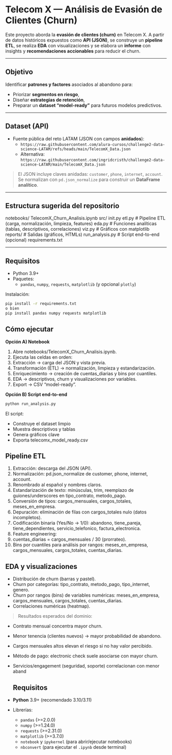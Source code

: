 # Telecom X — Análisis de Evasión de Clientes (Churn)

Este proyecto aborda la **evasión de clientes (churn)** en Telecom X. A partir de datos históricos expuestos como **API (JSON)**, se construye un **pipeline ETL**, se realiza **EDA** con visualizaciones y se elabora un **informe** con insights y **recomendaciones accionables** para reducir el churn.

---

## Objetivo

Identificar **patrones y factores** asociados al abandono para:
- Priorizar **segmentos en riesgo**,
- Diseñar **estrategias de retención**,
- Preparar un **dataset “model-ready”** para futuros modelos predictivos.

---

## Dataset (API)

- Fuente pública del reto LATAM (JSON con campos **anidados**):
  - `https://raw.githubusercontent.com/alura-cursos/challenge2-data-science-LATAM/refs/heads/main/TelecomX_Data.json`
  - Alternativa: `https://raw.githubusercontent.com/ingridcristh/challenge2-data-science-LATAM/main/TelecomX_Data.json`

> El JSON incluye claves anidadas: `customer`, `phone`, `internet`, `account`.  
> Se normalizan con `pd.json_normalize` para construir un **DataFrame analítico**.

---

## Estructura sugerida del repositorio
   notebooks/
       TelecomX_Churn_Analisis.ipynb
    src/
      init.py
      etl.py # Pipeline ETL (carga, normalización, limpieza, features)
      eda.py # Funciones analíticas (tablas, descriptivos, correlaciones)
      viz.py # Gráficos con matplotlib
   reports/ # Salidas (gráficos, HTMLs)
    run_analysis.py # Script end-to-end (opcional)
    requirements.txt
  
---

## Requisitos

- Python 3.9+
- Paquetes:
  - `pandas`, `numpy`, `requests`, `matplotlib` (y opcional `plotly`)

Instalación:

```bash
pip install -r requirements.txt
o bien
pip install pandas numpy requests matplotlib
```
## Cómo ejecutar
**Opción A) Notebook**
1. Abre notebooks/TelecomX_Churn_Analisis.ipynb.
2. Ejecuta las celdas en orden:
3. Extracción → carga del JSON y vista previa.
4. Transformación (ETL) → normalización, limpieza y estandarización.
5. Enriquecimiento → creación de cuentas_diarias y bins por cuantiles.
6. EDA → descriptivos, churn y visualizaciones por variables.
7. Export → CSV “model-ready”.

**Opción B) Script end-to-end**
```bash
python run_analysis.py
```
El script:
- Construye el dataset limpio
- Muestra descriptivos y tablas
- Genera gráficos clave
- Exporta telecomx_model_ready.csv

## Pipeline ETL 

1. Extracción: descarga del JSON (API).
2. Normalización: pd.json_normalize de customer, phone, internet, account.
3. Renombrado al español y nombres claros.
4. Estandarización de texto: minúsculas, trim, reemplazo de guiones/underscores en tipo_contrato, metodo_pago.
5. Conversión de tipos: cargos_mensuales, cargos_totales, meses_en_empresa.
6. Depuración: eliminación de filas con cargos_totales nulo (datos incompletos).
7. Codificación binaria (Yes/No → 1/0): abandono, tiene_pareja, tiene_dependientes, servicio_telefonico, factura_electronica.
8. Feature engineering:
9. cuentas_diarias = cargos_mensuales / 30 (prorrateo).
10. Bins por cuantiles para análisis por rangos: meses_en_empresa, cargos_mensuales, cargos_totales, cuentas_diarias.

## EDA y visualizaciones

- Distribución de churn (barras y pastel).
- Churn por categorías: tipo_contrato, metodo_pago, tipo_internet, genero.
- Churn por rangos (bins) de variables numéricas: meses_en_empresa, cargos_mensuales, cargos_totales, cuentas_diarias.
- Correlaciones numéricas (heatmap).
> Resultados esperados del dominio:
- Contrato mensual concentra mayor churn.
- Menor tenencia (clientes nuevos) → mayor probabilidad de abandono.
- Cargos mensuales altos elevan el riesgo si no hay valor percibido.
- Método de pago: electronic check suele asociarse con mayor churn.
- Servicios/engagement (seguridad, soporte) correlacionan con menor aband

  ##  Requisitos

- **Python** 3.9+ (recomendado 3.10/3.11)
- Librerías:
  - `pandas` (>=2.0.0)
  - `numpy` (>=1.24.0)
  - `requests` (>=2.31.0)
  - `matplotlib` (>=3.7.0)
  - `notebook` y `ipykernel` (para abrir/ejecutar notebooks)
  - `nbconvert` (para ejecutar el `.ipynb` desde terminal)
